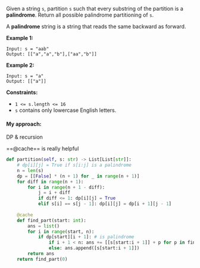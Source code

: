 Given a string `s`, partition `s` such that every substring of the partition is a **palindrome**. Return all possible palindrome partitioning of `s`.

A **palindrome** string is a string that reads the same backward as forward.

 

**Example 1:**

```
Input: s = "aab"
Output: [["a","a","b"],["aa","b"]]
```

**Example 2:**

```
Input: s = "a"
Output: [["a"]]
```

 

**Constraints:**

- `1 <= s.length <= 16`
- `s` contains only lowercase English letters.

#### My approach:

DP & recursion

==@cache== is really helpful

```python
def partition(self, s: str) -> List[List[str]]:
    # dp[i][j] = True if s[i:j] is a palindrome
    n = len(s)
    dp = [[False] * (n + 1) for _ in range(n + 1)]
    for diff in range(n + 1):
        for i in range(n + 1 - diff):
            j = i + diff
            if diff <= 1: dp[i][j] = True
            elif s[i] == s[j - 1]: dp[i][j] = dp[i + 1][j - 1]
                
	@cache
    def find_part(start: int):
        ans = list()
        for i in range(start, n):
            if dp[start][i + 1]: # is palindrome
                if i + 1 < n: ans += [[s[start:i + 1]] + p for p in find_part(i + 1)]
                else: ans.append([s[start:i + 1]])
        return ans
    return find_part(0)
```

